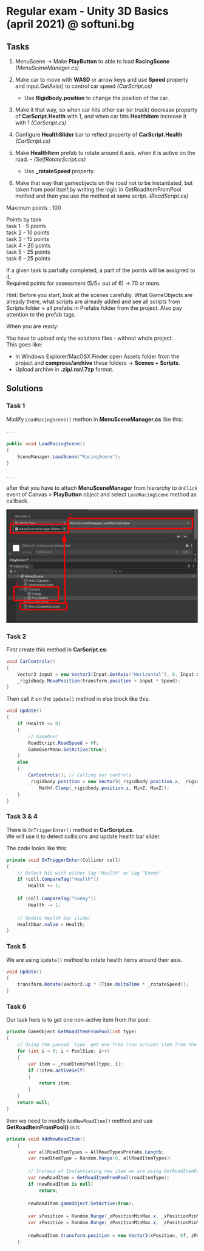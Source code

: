 # Regular exam - Unity 3D Basics (april 2021) @ softuni.bg

## Tasks

1. MenuScene -> Make **PlayButton** to able to load **RacingScene** *(MenuSceneManager.cs)*  

2. Make car to move with **WASD** or arrow keys and use **Speed** property and Input.GetAxis() to control car speed *(CarScript.cs)*  
    - Use **Rigidbody.position** to change the position of the car.

3. Make it that way, so when car hits other car (or truck) decrease property of **CarScript.Health** with 1, and when car hits **HealthItem** increase it with 1 *(CarScript.cs)*

4. Configure **HealthSlider** bar to reflect property of **CarScript.Health**  *(CarScript.cs)*

5. Make **HealthItem** prefab to rotate around it axis, when it is active on the road. - *(SelfRotateScript.cs)*
    - Use **_rotateSpeed** property.

6. Make that way that gameobjects on the road not to be instantiated, but taken from pool itself,by writing the logic in GetRoadItemFromPool method and then you use the method at same script.  *(RoadScript.cs)*

Maximum points : 100

Points by task  
task 1 - 5 points  
task 2 - 10 points  
task 3 - 15 points  
task 4 - 20 points  
task 5 - 25 points  
task 6 - 25 points  

If a given task is partially completed, a part of the points will be assigned to it.  
Required points for assessment (5/5+ out of 6) -> 70 or more.  

Hint: Before you start, look at the scenes carefully. What GameObjects are already there, what scripts are already added and see all scripts from Scripts folder + all prefabs in Prefabs folder from the project. Also pay attention to the prefab tags.

When you are ready:

You have to upload only the solutions files - without whole project.  
This goes like:

- In Windows Explorer/MacOSX Finder open Assets folder from the project and **compress/archive** these folders ->  **Scenes + Scripts**.
- Upload archive in **.zip/.rar/.7zp** format.

## Solutions

### Task 1

Modify ``LoadRacingScene()`` methon in **MenuSceneManager.cs** like this:

``` csharp
...

public void LoadRacingScene()
{
    SceneManager.LoadScene("RacingScene");
}

...
```

after that you have to attach **MenuSceneManager** from hierarchy to ``OnClick`` event of Canvas > **PlayButton** object and select ``LoadRacingScene`` method as callback.

![task1](https://raw.githubusercontent.com/tmollov/softuni-unity-basic-exam-solutions/main/Regular%20Exam/readme_resources/task1-1.png)

### Task 2

First create this method in **CarScript.cs**:

``` csharp
void CarControls()
{
    Vector3 input = new Vector3(Input.GetAxis("Horizontal"), 0, Input.GetAxis("Vertical"));
    _rigidbody.MovePosition(transform.position + input * Speed);
}
```

Then call it on the ``Update()`` method in else block like this:

```csharp
void Update()
{
    if (Health <= 0)
    {
        // GameOver
        RoadScript.RoadSpeed = 0f;
        GameOverMenu.SetActive(true);
    }
    else
    {
        CarControls(); // Calling our controls
        _rigidbody.position = new Vector3(_rigidbody.position.x, _rigidbody.position.y,
            Mathf.Clamp(_rigidbody.position.z, MinZ, MaxZ));
    }
}
```

### Task 3 & 4

There is ``OnTriggerEnter()`` method in **CarScript.cs**.  
We will use it to detect collisions and update health bar slider.

The code looks like this:

```csharp
private void OnTriggerEnter(Collider coll)
{
    // Detect hit with either tag "Health" or tag "Enemy"
    if (coll.CompareTag("Health"))
        Health += 1;

    if (coll.CompareTag("Enemy"))
        Health -= 1;

    // Update health bar slider
    Healthbar.value = Health;
}
```

### Task 5

We are using ``Update()`` method to rotate health items around their axis.

```csharp
void Update()
{
    transform.Rotate(Vector3.up * (Time.deltaTime * _rotateSpeed));
}
```

### Task 6

Our task here is to get one non-active item from the pool:

```csharp
private GameObject GetRoadItemFromPool(int type)
{
    // Using the passed `type` get one free (non active) item from the pool and return it
    for (int i = 0; i < PoolSize; i++)
    {
        var item = _roadItemsPool[type, i];
        if (!item.activeSelf)
        {
            return item;
        }
    }
    return null;
}
```

then we need to modify ``AddNewRoadItem()`` method and use **GetRoadItemFromPool()** in it:

```csharp
private void AddNewRoadItem()
    {
        var allRoadItemTypes = AllRoadTypesPrefabs.Length;
        var roadItemType = Random.Range(0, allRoadItemTypes);

        // Instead of Instantiating new item we are using GetRoadItemFromPool() method to get one
        var newRoadItem = GetRoadItemFromPool(roadItemType);
        if (newRoadItem is null)
            return;

        newRoadItem.gameObject.SetActive(true);

        var xPosition = Random.Range(_xPositionMinMax.x, _xPositionMinMax.y);
        var zPosition = Random.Range(_zPositionMinMax.x, _zPositionMinMax.y);

        newRoadItem.transform.position = new Vector3(xPosition, 0f, zPosition);
    }
```
